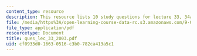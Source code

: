```yaml
---
content_type: resource
description: This resource lists 10 study questions for lecture 33, 34a.
file: /media/https%3A/open-learning-course-data-rc.s3.amazonaws.com/9-01-neuroscience-and-behavior-fall-2003/cf0933d016630516c3b0782ca413a5c1_ques_lec_33_2003.pdf
file_type: application/pdf
resourcetype: Document
title: ques_lec_33_2003.pdf
uid: cf0933d0-1663-0516-c3b0-782ca413a5c1
---
```

